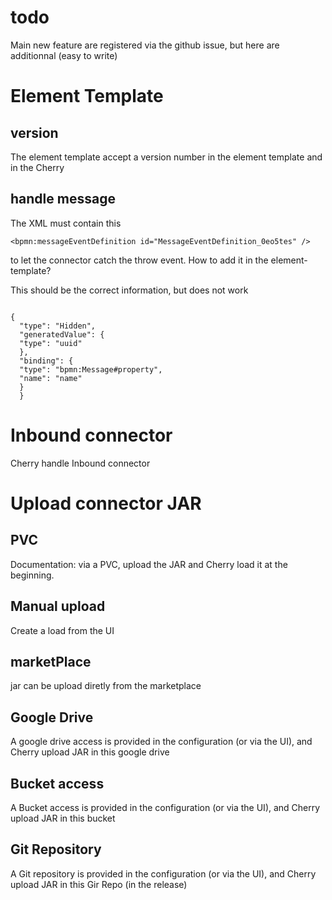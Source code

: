 # todo

Main new feature are registered via the github issue, but here are additionnal (easy to write)

# Element Template

## version 
The element template accept a version number
in the element template and in the Cherry


## handle message

The XML must contain this 
````
<bpmn:messageEventDefinition id="MessageEventDefinition_0eo5tes" />
```` 
to let the connector catch the throw event.
How to add it in the element-template?

This should be the correct information, but does not work

```` 

{
  "type": "Hidden",
  "generatedValue": {
  "type": "uuid"
  },
  "binding": {
  "type": "bpmn:Message#property",
  "name": "name"
  }
  }

```` 

# Inbound connector
Cherry handle Inbound connector

# Upload connector JAR

## PVC
Documentation: via a PVC, upload the JAR and Cherry load it at the beginning.

## Manual upload
Create a load from the UI

## marketPlace 
jar can be upload diretly from the marketplace

## Google Drive
A google drive access is provided in the configuration (or via the UI), and Cherry upload JAR in this google drive

## Bucket access
A Bucket access is provided in the configuration (or via the UI), and Cherry upload JAR in this bucket

## Git Repository
A Git repository is provided in the configuration (or via the UI), and Cherry upload JAR in this Gir Repo (in the release)
